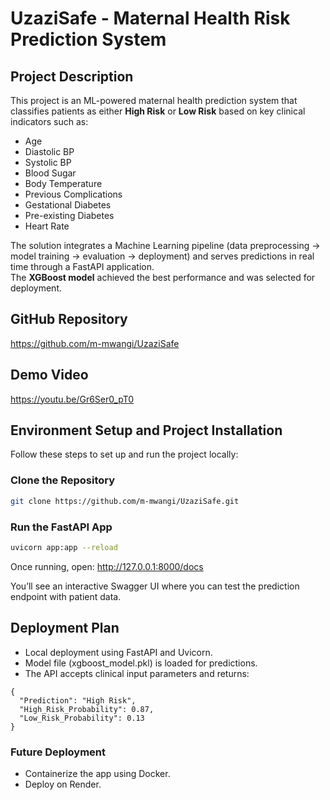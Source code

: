 # UzaziSafe - Maternal Health Risk Prediction System

## Project Description
This project is an ML-powered maternal health prediction system that classifies patients as either **High Risk** or **Low Risk** based on key clinical indicators such as:
- Age
- Diastolic BP
- Systolic BP
- Blood Sugar
- Body Temperature
- Previous Complications
- Gestational Diabetes
- Pre-existing Diabetes
- Heart Rate

The solution integrates a Machine Learning pipeline (data preprocessing → model training → evaluation → deployment) and serves predictions in real time through a FastAPI application.  
The **XGBoost model** achieved the best performance and was selected for deployment.

## GitHub Repository
https://github.com/m-mwangi/UzaziSafe

## Demo Video
https://youtu.be/Gr6Ser0_pT0

## Environment Setup and Project Installation

Follow these steps to set up and run the project locally:

### Clone the Repository
```bash
git clone https://github.com/m-mwangi/UzaziSafe.git
```

### Run the FastAPI App
```bash
uvicorn app:app --reload
```
Once running, open:
http://127.0.0.1:8000/docs

You’ll see an interactive Swagger UI where you can test the prediction endpoint with patient data.

## Deployment Plan
- Local deployment using FastAPI and Uvicorn.
- Model file (xgboost_model.pkl) is loaded for predictions.
- The API accepts clinical input parameters and returns:

```
{
  "Prediction": "High Risk",
  "High_Risk_Probability": 0.87,
  "Low_Risk_Probability": 0.13
}
```

### Future Deployment
- Containerize the app using Docker.
- Deploy on Render.
